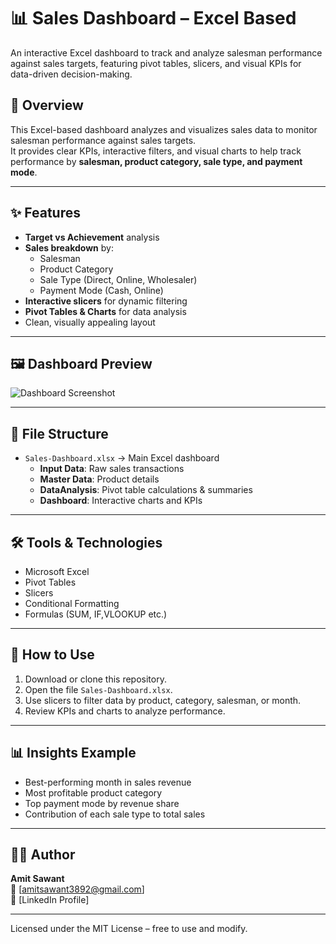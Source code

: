# 📊 Sales Dashboard – Excel Based
An interactive Excel dashboard to track and analyze salesman performance against sales targets, featuring pivot tables, slicers, and visual KPIs for data-driven decision-making.

## 📌 Overview
This Excel-based dashboard analyzes and visualizes sales data to monitor salesman performance against sales targets.  
It provides clear KPIs, interactive filters, and visual charts to help track performance by **salesman, product category, sale type, and payment mode**.

---

## ✨ Features
- **Target vs Achievement** analysis
- **Sales breakdown** by:
  - Salesman
  - Product Category
  - Sale Type (Direct, Online, Wholesaler)
  - Payment Mode (Cash, Online)
- **Interactive slicers** for dynamic filtering
- **Pivot Tables & Charts** for data analysis
- Clean, visually appealing layout

---

## 🖼️ Dashboard Preview
![Dashboard Screenshot](screenshot.png)  

---

## 📂 File Structure
- `Sales-Dashboard.xlsx` → Main Excel dashboard
  - **Input Data**: Raw sales transactions
  - **Master Data**: Product details
  - **DataAnalysis**: Pivot table calculations & summaries
  - **Dashboard**: Interactive charts and KPIs

---

## 🛠 Tools & Technologies
- Microsoft Excel
- Pivot Tables
- Slicers
- Conditional Formatting
- Formulas (SUM, IF,VLOOKUP etc.)

---

## 📌 How to Use
1. Download or clone this repository.
2. Open the file `Sales-Dashboard.xlsx`.
3. Use slicers to filter data by product, category, salesman, or month.
4. Review KPIs and charts to analyze performance.

---

## 📊 Insights Example
- Best-performing month in sales revenue
- Most profitable product category
- Top payment mode by revenue share
- Contribution of each sale type to total sales

---

## 👨‍💻 Author
**Amit Sawant**  
📧 [amitsawant3892@gmail.com]  
🔗 [LinkedIn Profile]

---
Licensed under the MIT License – free to use and modify.

